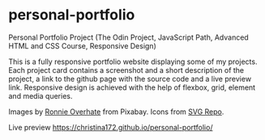 # personal-portfolio
Personal Portfolio Project (The Odin Project, JavaScript Path, Advanced HTML and CSS Course, Responsive Design)

This is a fully responsive portfolio website displaying some of my projects. Each project card contains a screenshot and a short description of the project, a link to the github page with the source code and a live preview link. Responsive design is achieved with the help of flexbox, grid, <picture> element and media queries.

Images by [Ronnie Overhate](https://pixabay.com/users/roverhate-1759589/) from Pixabay. Icons from [SVG Repo](https://www.svgrepo.com/).

Live preview https://christina172.github.io/personal-portfolio/
